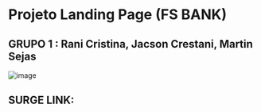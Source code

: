 # Projeto Landing Page (FS BANK)
## GRUPO 1 : Rani Cristina, Jacson Crestani, Martin Sejas

![image](https://user-images.githubusercontent.com/99181273/158863250-6f3208b8-e1a4-40e8-b449-ac228aa6939d.png)


## SURGE LINK: